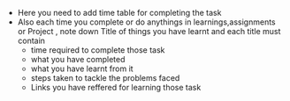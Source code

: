 - Here you need to add time table for completing the task
- Also each time you complete or do anythings in learnings,assignments or Project , note down Title of things you have learnt and each title must contain
  - time required to complete those task
  - what you have completed
  - what you have learnt from it
  - steps taken to tackle the problems faced
  - Links you have reffered for learning those task
